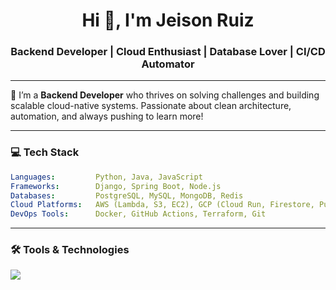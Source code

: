 <!-- Dynamic GitHub Profile README for Jeison Ruiz -->

<h1 align="center">Hi 👋, I'm Jeison Ruiz</h1>
<h3 align="center">Backend Developer | Cloud Enthusiast | Database Lover | CI/CD Automator</h3>

---

🚀 I’m a **Backend Developer** who thrives on solving challenges and building scalable cloud-native systems. Passionate about clean architecture, automation, and always pushing to learn more!

---

### 💻 Tech Stack

```yaml
Languages:         Python, Java, JavaScript
Frameworks:        Django, Spring Boot, Node.js
Databases:         PostgreSQL, MySQL, MongoDB, Redis
Cloud Platforms:   AWS (Lambda, S3, EC2), GCP (Cloud Run, Firestore, Pub/Sub)
DevOps Tools:      Docker, GitHub Actions, Terraform, Git
```
---
### 🛠️ Tools & Technologies
<p align="left"> <img src="https://skillicons.dev/icons?i=python,java,javascript,django,spring,nodejs,postgres,mysql,mongodb,aws,gcp,docker,githubactions,git,vscode" /> </p>
